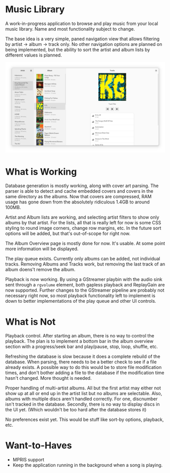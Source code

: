 # Music Library

A work-in-progress application to browse and play music from your local music library. Name and most functionality subject to change.

The base idea is a very simple, paned navigation view that allows filtering by artist -> album -> track only. No other navigation options
are planned on being implemented, but the ability to sort the artist and album lists by different values is planned.

![Screenshot of main window](screenshot.png)

# What is Working
Database generation is mostly working, along with cover art parsing. The parser is able to detect and cache embedded covers and covers in
the same directory as the albums. Now that covers are compressed, RAM usage has gone down from the absolutely ridiculous 1.4GB to around 100MB.

Artist and Album lists are working, and selecting artist filters to show only albums by that artist. For the lists, all that is really left
for now is some CSS styling to round image corners, change row margins, etc. In the future sort options will be added, but that's out-of-scope for
right now.

The Album Overview page is mostly done for now. It's usable. At some point more information will be displayed.

The play queue exists. Currently only albums can be added, not individual tracks. Removing Albums and Tracks work, but removing the
last track of an album doens't remove the album.

Playback is now working. By using a GStreamer playbin with the audio sink sent through a `rgvolume` element, both gapless playback and
ReplayGain are now supported. Further changes to the GStreamer pipeline are probably not necessary right now, so most playback functionality
left to implement is down to better implementations of the play queue and other UI controls.

# What is Not
Playback control. After starting an album, there is no way to control the playback. The plan is to implement a bottom bar in the
album overview section with a progress/seek bar and play/pause, stop, loop, shuffle, etc. 

Refreshing the database is slow because it does a complete rebuild of the database. When parsing, there needs to be a better
check to see if a file already exists. A possible way to do this would be to store file modification times, and don't bother
adding a file to the database if the modification time hasn't changed. More thought is needed.

Proper handling of multi-artist albums. All but the first artist may either not show up at all or end up in the artist list
but no albums are selectable. Also, albums with multiple discs aren't handled correctly. For one, discnumber isn't tracked in
the database. Secondly, there is no way to display discs in the UI yet. (Which wouldn't be too hard after the database stores it)

No preferences exist yet. This would be stuff like sort-by options, playback, etc.


# Want-to-Haves
- MPRIS support
- Keep the application running in the background when a song is playing.
